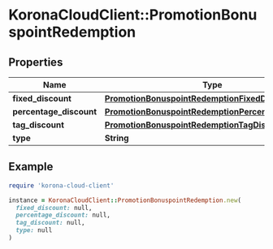 # KoronaCloudClient::PromotionBonuspointRedemption

## Properties

| Name | Type | Description | Notes |
| ---- | ---- | ----------- | ----- |
| **fixed_discount** | [**PromotionBonuspointRedemptionFixedDiscount**](PromotionBonuspointRedemptionFixedDiscount.md) |  | [optional] |
| **percentage_discount** | [**PromotionBonuspointRedemptionPercentageDiscount**](PromotionBonuspointRedemptionPercentageDiscount.md) |  | [optional] |
| **tag_discount** | [**PromotionBonuspointRedemptionTagDiscount**](PromotionBonuspointRedemptionTagDiscount.md) |  | [optional] |
| **type** | **String** |  | [optional] |

## Example

```ruby
require 'korona-cloud-client'

instance = KoronaCloudClient::PromotionBonuspointRedemption.new(
  fixed_discount: null,
  percentage_discount: null,
  tag_discount: null,
  type: null
)
```

